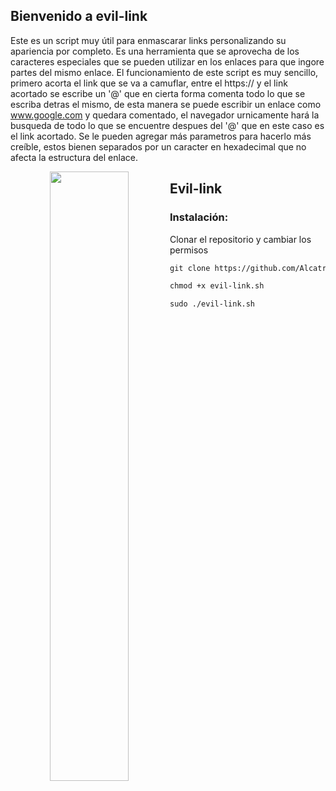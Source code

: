 ## Bienvenido a evil-link
Este es un script muy útil para enmascarar links personalizando su apariencia por completo. 
Es una herramienta que se aprovecha de los caracteres especiales que se pueden utilizar en los enlaces para que ingore partes del mismo enlace.
El funcionamiento de este script es muy sencillo, primero acorta el link que se va a camuflar, entre el https:// y el link acortado se escribe un '@'
que en cierta forma comenta todo lo que se escriba detras el mismo, de esta manera se puede escribir un enlace como www.google.com y quedara comentado, 
el navegador urnicamente hará la busqueda de todo lo que se encuentre despues del '@' que en este caso es el link acortado.
Se le pueden agregar más parametros para hacerlo más creíble, estos bienen separados por un caracter en hexadecimal que no afecta la estructura del enlace.

<p align="center">
	<img src="https://i.imgur.com/Lfp7yKK.png" width="50%" height="50%" align="left">
</p>

## Evil-link

### Instalación:
Clonar el repositorio y cambiar los permisos

```markdown
git clone https://github.com/Alcatraz2033/evil-link.git

chmod +x evil-link.sh

sudo ./evil-link.sh

```
